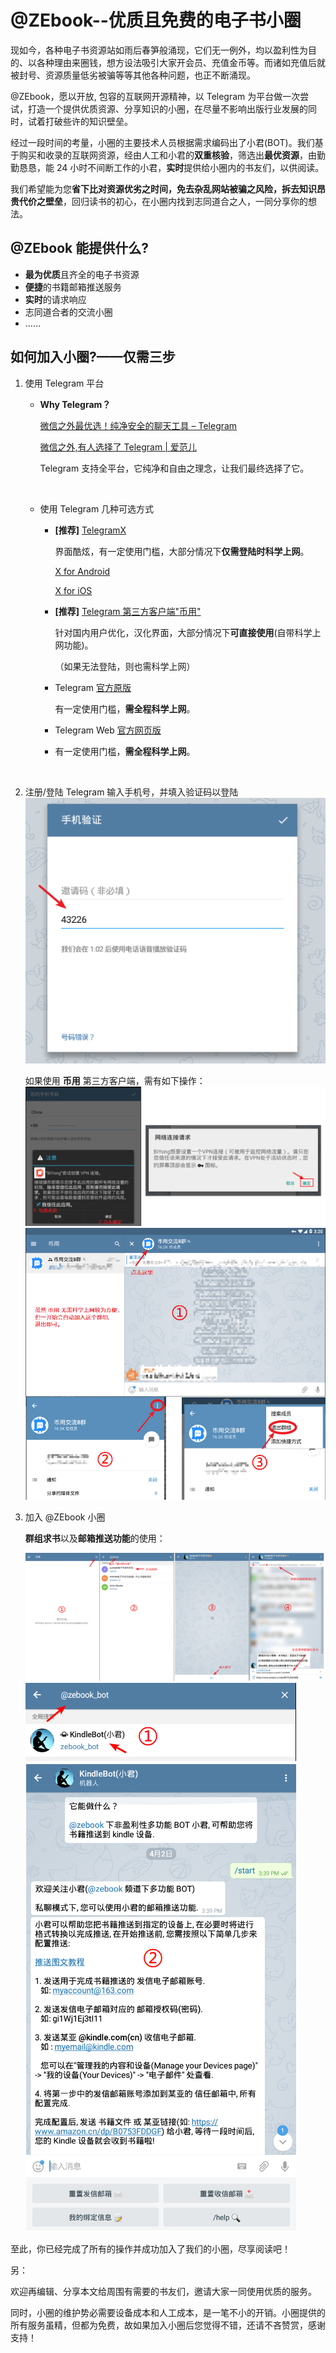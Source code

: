 # @ZEbook--优质且免费的电子书小圈

现如今，各种电子书资源站如雨后春笋般涌现，它们无一例外，均以盈利性为目的、以各种理由来圈钱，想方设法吸引大家开会员、充值金币等。而诸如充值后就被封号、资源质量低劣被骗等等其他各种问题，也正不断涌现。

@ZEbook，愿以开放, 包容的互联网开源精神，以 Telegram 为平台做一次尝试，打造一个提供优质资源、分享知识的小圈，在尽量不影响出版行业发展的同时，试着打破些许的知识壁垒。

经过一段时间的考量，小圈的主要技术人员根据需求编码出了小君(BOT)。我们基于购买和收录的互联网资源，经由人工和小君的**双重核验**，筛选出**最优资源**，由勤勤恳恳，能 24 小时不间断工作的小君，**实时**提供给小圈内的书友们，以供阅读。

我们希望能为您**省下比对资源优劣之时间，免去杂乱网站被骗之风险，拆去知识昂贵代价之壁垒**，回归读书的初心，在小圈内找到志同道合之人，一同分享你的想法。



## @ZEbook 能提供什么?

- **最为优质**且齐全的电子书资源
- **便捷**的书籍邮箱推送服务
- **实时**的请求响应
- 志同道合者的交流小圈
- ……


## 如何加入小圈?——仅需三步
1. 使用 Telegram 平台

   - **Why Telegram？**

     [微信之外最优选！纯净安全的聊天工具 – Telegram ](https://www.ifanr.com/app/485421)

     [微信之外,有人选择了 Telegram | 爱范儿](http://www.ifanr.com/504427)

     Telegram 支持全平台，它纯净和自由之理念，让我们最终选择了它。

     ​

   - 使用 Telegram 几种可选方式

     - **[推荐]**  [TelegramX](https://telegram.org/blog/telegram-x)

       界面酷炫，有一定使用门槛，大部分情况下**仅需登陆时科学上网**。

       [X for Android](https://play.google.com/store/apps/details?id=org.thunderdog.challegram&hl=en)

       [X for iOS](https://itunes.apple.com/us/app/telegram-x/id898228810?mt=8)

     - **[推荐]** [Telegram 第三方客户端"币用"](https://www.biyong.io)

       针对国内用户优化，汉化界面，大部分情况下**可直接使用**(自带科学上网功能)。

       （如果无法登陆，则也需科学上网）

     - Telegram [官方原版](https://telegram.org/apps)

       有一定使用门槛，**需全程科学上网**。

     - Telegram Web [官方网页版](https://web.telegram.org/#/im)
     - 
       有一定使用门槛，**需全程科学上网**。

   ​

2. 注册/登陆 Telegram
   输入手机号，并填入验证码以登陆
   ![image](images/eg9c23d1f7fd6e01f7ba4d22a505132a.png)

   如果使用  **币用** 第三方客户端，需有如下操作：
   ![image](images/fg9c23d1f7fd6e01f7ba4d22a505132a.png)
   ![image](images/fg9c23d1f7fd6e01f7ba4d22a505132b.png)
   ​

3. 加入 @ZEbook 小圈

   **群组求书**以及**邮箱推送功能**的使用：

   ![image](images/eg9c23d1f7fd6e01f7ba4d22a505132b.png)
   ![image](images/eg9c23d1f7fd6e01f7ba4d22a505132c.png)


至此，你已经完成了所有的操作并成功加入了我们的小圈，尽享阅读吧！


另：

欢迎再编辑、分享本文给周围有需要的书友们，邀请大家一同使用优质的服务。

同时，小圈的维护势必需要设备成本和人工成本，是一笔不小的开销。小圈提供的所有服务虽精，但都为免费，故如果加入小圈后您觉得不错，还请不吝赞赏，感谢支持！
